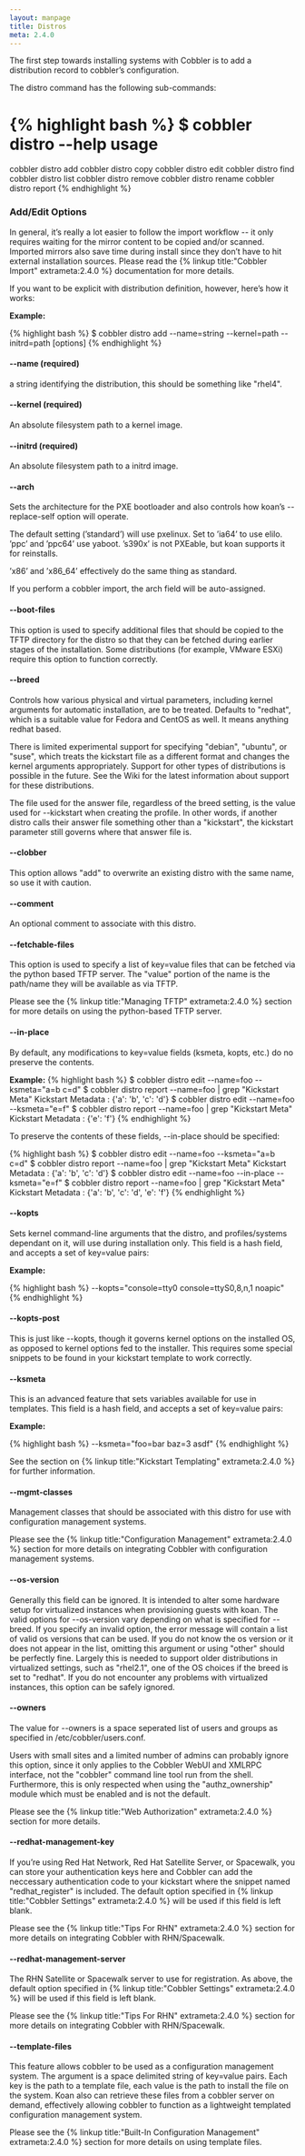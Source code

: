 ```yaml
---
layout: manpage
title: Distros
meta: 2.4.0
---
```

The first step towards installing systems with Cobbler is to add a distribution record to cobbler’s configuration.

The distro command has the following sub-commands:

{% highlight bash %}
$ cobbler distro --help
usage
=====
cobbler distro add
cobbler distro copy
cobbler distro edit
cobbler distro find
cobbler distro list
cobbler distro remove
cobbler distro rename
cobbler distro report
{% endhighlight %}

### Add/Edit Options

In general, it’s really a lot easier to follow the import workflow -- it only requires waiting for the mirror content to be copied and/or scanned. Imported mirrors also save time during install since they don’t have to hit external installation sources. Please read the {% linkup title:"Cobbler Import" extrameta:2.4.0 %} documentation for more details.

If you want to be explicit with distribution definition, however, here’s how it works:

**Example:**

{% highlight bash %}
$ cobbler distro add --name=string --kernel=path --initrd=path [options]
{% endhighlight %}       

#### --name (required)
a string identifying the distribution, this should be something like "rhel4".

#### --kernel (required)
An absolute filesystem path to a kernel image.

#### --initrd (required)
An absolute filesystem path to a initrd image.

#### --arch
Sets the architecture for the PXE bootloader and also controls how koan’s --replace-self option will operate.
           
The default setting (’standard’) will use pxelinux. Set to ’ia64’ to use elilo. ’ppc’ and ’ppc64’ use yaboot. ’s390x’ is not PXEable, but koan supports it for reinstalls.

’x86’ and ’x86_64’ effectively do the same thing as standard.

If you perform a cobbler import, the arch field will be auto-assigned.

#### --boot-files
This option is used to specify additional files that should be copied to the TFTP directory for the distro so that they can be fetched during earlier stages of the installation. Some distributions (for example, VMware ESXi) require this option to function correctly.

#### --breed
Controls how various physical and virtual parameters, including kernel arguments for automatic installation, are to be treated. Defaults to "redhat", which is a suitable value for Fedora and CentOS as well. It means anything redhat based.

There is limited experimental support for specifying "debian", "ubuntu", or "suse", which treats the kickstart file as a different format and changes the kernel arguments appropriately. Support for other types of distributions is possible in the future. See the Wiki for the latest information about support for these distributions.

The file used for the answer file, regardless of the breed setting, is the value used for --kickstart when creating the profile. In other words, if another distro calls their answer file something other than a "kickstart", the kickstart parameter still governs where that answer file is.

#### --clobber
This option allows "add" to overwrite an existing distro with the same name, so use it with caution.

#### --comment
An optional comment to associate with this distro.

#### --fetchable-files
This option is used to specify a list of key=value files that can be fetched via the python based TFTP server. The "value" portion of the name is the path/name they will be available as via TFTP. 

Please see the {% linkup title:"Managing TFTP" extrameta:2.4.0 %} section for more details on using the python-based TFTP server.

#### --in-place
By default, any modifications to key=value fields (ksmeta, kopts, etc.) do no preserve the contents.

**Example:**
{% highlight bash %}
$ cobbler distro edit --name=foo --ksmeta="a=b c=d"
$ cobbler distro report --name=foo | grep "Kickstart Meta"
Kickstart Metadata             : {'a': 'b', 'c': 'd'}
$ cobbler distro edit --name=foo --ksmeta="e=f"
$ cobbler distro report --name=foo | grep "Kickstart Meta"
Kickstart Metadata             : {'e': 'f'}
{% endhighlight %}

To preserve the contents of these fields, --in-place should be specified:

{% highlight bash %}
$ cobbler distro edit --name=foo --ksmeta="a=b c=d"
$ cobbler distro report --name=foo | grep "Kickstart Meta"
Kickstart Metadata             : {'a': 'b', 'c': 'd'}
$ cobbler distro edit --name=foo --in-place --ksmeta="e=f"
$ cobbler distro report --name=foo | grep "Kickstart Meta"
Kickstart Metadata             : {'a': 'b', 'c': 'd', 'e': 'f'}
{% endhighlight %}

#### --kopts
Sets kernel command-line arguments that the distro, and profiles/systems dependant on it, will use during installation only. This field is a hash field, and accepts a set of key=value pairs:

**Example:**

{% highlight bash %}
--kopts="console=tty0 console=ttyS0,8,n,1 noapic"
{% endhighlight %}

#### --kopts-post
This is just like --kopts, though it governs kernel options on the installed OS, as opposed to kernel options fed to the installer. This requires some special snippets to be found in your kickstart template to work correctly. 

#### --ksmeta
This is an advanced feature that sets variables available for use in templates. This field is a hash field, and accepts a set of key=value pairs:

**Example:**

{% highlight bash %}
--ksmeta="foo=bar baz=3 asdf"
{% endhighlight %}

See the section on {% linkup title:"Kickstart Templating" extrameta:2.4.0 %} for further information.

#### --mgmt-classes
Management classes that should be associated with this distro for use with configuration management systems.

Please see the {% linkup title:"Configuration Management" extrameta:2.4.0 %} section for more details on integrating Cobbler with configuration management systems.

#### --os-version
Generally this field can be ignored. It is intended to alter some hardware setup for virtualized instances when provisioning guests with koan. The valid options for --os-version vary depending on what is specified for --breed. If you specify an invalid option, the error message will contain a list of valid os versions that can be used. If you do not know the os version or it does not appear in the list, omitting this argument or using "other" should be perfectly fine. Largely this is needed to support older distributions in virtualized settings, such as "rhel2.1", one of the OS choices if the breed is set to "redhat". If you do not encounter any problems with virtualized instances, this option can be safely ignored.

#### --owners
The value for --owners is a space seperated list of users and groups as specified in /etc/cobbler/users.conf.     

Users with small sites and a limited number of admins can probably ignore this option, since it only applies to the Cobbler WebUI and XMLRPC interface, not the "cobbler" command line tool run from the shell. Furthermore, this is only respected when using the "authz_ownership" module which must be enabled and is not the default. 

Please see the {% linkup title:"Web Authorization" extrameta:2.4.0 %} section for more details.

#### --redhat-management-key
If you’re using Red Hat Network, Red Hat Satellite Server, or Spacewalk, you can store your authentication keys here and Cobbler can add the neccessary authentication code to your kickstart where the snippet named "redhat_register" is included. The default option specified in {% linkup title:"Cobbler Settings" extrameta:2.4.0 %} will be used if this field is left blank.

Please see the {% linkup title:"Tips For RHN" extrameta:2.4.0 %} section for more details on integrating Cobbler with RHN/Spacewalk.

#### --redhat-management-server
The RHN Satellite or Spacewalk server to use for registration. As above, the default option specified in {% linkup title:"Cobbler Settings" extrameta:2.4.0 %} will be used if this field is left blank.

Please see the {% linkup title:"Tips For RHN" extrameta:2.4.0 %} section for more details on integrating Cobbler with RHN/Spacewalk.

#### --template-files
This feature allows cobbler to be used as a configuration management system. The argument is a space delimited string of key=value pairs. Each key is the path to a template file, each value is the path to install the file on the system. Koan also can retrieve these files from a cobbler server on demand, effectively allowing cobbler to function as a lightweight templated configuration management system.

Please see the {% linkup title:"Built-In Configuration Management" extrameta:2.4.0 %} section for more details on using template files.

